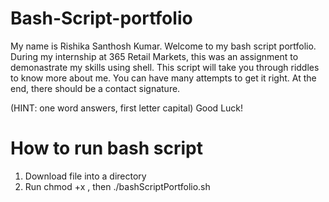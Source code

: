 # Bash-Script-portfolio
My name is Rishika Santhosh Kumar. Welcome to my bash script portfolio. During my internship at 365 Retail Markets, this was an assignment to demonastrate my skills using shell. 
This script will take you through riddles to know more about me. You can have many attempts to get it right. At the end, there should be a contact signature.

(HINT: one word answers, first letter capital)
Good Luck!

# How to run bash script
1. Download file into a directory
2. Run chmod +x <file path>, then ./bashScriptPortfolio.sh

